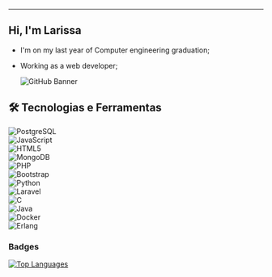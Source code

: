 
-------------
## Hi, I'm Larissa 
- I'm on my last year of Computer engineering graduation;
- Working as a web developer; 

  ![GitHub Banner](https://cloggie.org/pictures/wissewords/maidragon-05.jpg)

## 🛠️ Tecnologias e Ferramentas  
![PostgreSQL](https://img.shields.io/badge/-PostgreSQL-333333?style=flat&logo=postgresql)  
![JavaScript](https://img.shields.io/badge/-JavaScript-333333?style=flat&logo=javascript)  
![HTML5](https://img.shields.io/badge/-HTML5-333333?style=flat&logo=html5)  
![MongoDB](https://img.shields.io/badge/-MongoDB-333333?style=flat&logo=mongodb)  
![PHP](https://img.shields.io/badge/-PHP-333333?style=flat&logo=php)  
![Bootstrap](https://img.shields.io/badge/-Bootstrap-333333?style=flat&logo=bootstrap)  
![Python](https://img.shields.io/badge/-Python-333333?style=flat&logo=python)  
![Laravel](https://img.shields.io/badge/-Laravel-333333?style=flat&logo=laravel)  
![C](https://img.shields.io/badge/-C-333333?style=flat&logo=c)  
![Java](https://img.shields.io/badge/-Java-333333?style=flat&logo=java)  
![Docker](https://img.shields.io/badge/-Docker-333333?style=flat&logo=docker)  
![Erlang](https://img.shields.io/badge/-Erlang-333333?style=flat&logo=erlang)  

### Badges

<a href="https://github.com/larimones" align="left"><img src="https://github-readme-stats.vercel.app/api/top-langs/?username=larimones&langs_count=10&title_color=0891b2&text_color=ffffff&icon_color=0891b2&bg_color=1c1917&hide_border=true&locale=en&custom_title=Top%20%Languages" alt="Top Languages" /></a>
